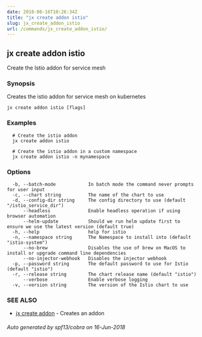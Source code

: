 ```yaml
---
date: 2018-06-16T10:26:34Z
title: "jx create addon istio"
slug: jx_create_addon_istio
url: /commands/jx_create_addon_istio/
---
```

## jx create addon istio

Create the Istio addon for service mesh

### Synopsis

Creates the istio addon for service mesh on kubernetes

```
jx create addon istio [flags]
```

### Examples

```
  # Create the istio addon
  jx create addon istio
  
  # Create the istio addon in a custom namespace
  jx create addon istio -n mynamespace
```

### Options

```
  -b, --batch-mode            In batch mode the command never prompts for user input
  -c, --chart string          The name of the chart to use
  -d, --config-dir string     The config directory to use (default "/istio_service_dir")
      --headless              Enable headless operation if using browser automation
      --helm-update           Should we run helm update first to ensure we use the latest version (default true)
  -h, --help                  help for istio
  -n, --namespace string      The Namespace to install into (default "istio-system")
      --no-brew               Disables the use of brew on MacOS to install or upgrade command line dependencies
      --no-injector-webhook   Disables the injector webhook
  -p, --password string       The default password to use for Istio (default "istio")
  -r, --release string        The chart release name (default "istio")
      --verbose               Enable verbose logging
  -v, --version string        The version of the Istio chart to use
```

### SEE ALSO

* [jx create addon](/commands/jx_create_addon/)	 - Creates an addon

###### Auto generated by spf13/cobra on 16-Jun-2018

